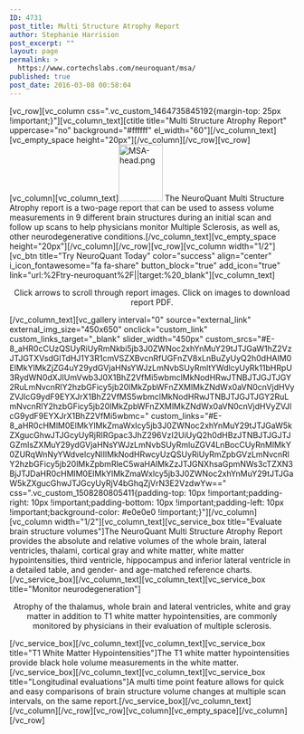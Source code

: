```yaml
---
ID: 4731
post_title: Multi Structure Atrophy Report
author: Stephanie Harrision
post_excerpt: ""
layout: page
permalink: >
  https://www.cortechslabs.com/neuroquant/msa/
published: true
post_date: 2016-03-08 00:58:04
---
```

[vc_row][vc_column css=".vc_custom_1464735845192{margin-top: 25px !important;}"][vc_column_text][ctitle title="Multi Structure Atrophy Report" uppercase="no" background="#ffffff" el_width="60"][/vc_column_text][vc_empty_space height="20px"][/vc_column][/vc_row][vc_row][vc_column][vc_column_text]<a href="http://www.cortechslabs.com/wp-content/uploads/revslider/full_screen/MSA-head-e1434990722699.png" rel="attachment wp-att-3154"><img class="alignleft wp-image-3154" src="http://www.cortechslabs.com/wp-content/uploads/revslider/full_screen/MSA-head-232x300.png" alt="MSA-head.png" width="78" height="100" /></a>
The NeuroQuant Multi Structure Atrophy report is a two-page report that can be used to assess volume measurements in 9 different brain structures during an initial scan and follow up scans to help physicians monitor Multiple Sclerosis, as well as, other neurodegenerative conditions.[/vc_column_text][vc_empty_space height="20px"][/vc_column][/vc_row][vc_row][vc_column width="1/2"][vc_btn title="Try NeuroQuant Today" color="success" align="center" i_icon_fontawesome="fa fa-share" button_block="true" add_icon="true" link="url:%2Ftry-neuroquant%2F||target:%20_blank"][vc_column_text]
<p style="text-align: center;">Click arrows to scroll through report images.
Click on images to download report PDF.</p>
[/vc_column_text][vc_gallery interval="0" source="external_link" external_img_size="450x650" onclick="custom_link" custom_links_target="_blank" slider_width="450px" custom_srcs="#E-8_aHR0cCUzQSUyRiUyRmNkbi5jb3J0ZWNoc2xhYnMuY29tJTJGaW1hZ2VzJTJGTXVsdGlTdHJ1Y3R1cmVSZXBvcnRfUGFnZV8xLnBuZyUyQ2h0dHAlM0ElMkYlMkZjZG4uY29ydGVjaHNsYWJzLmNvbSUyRmltYWdlcyUyRk11bHRpU3RydWN0dXJlUmVwb3J0X1BhZ2VfMi5wbmclMkNodHRwJTNBJTJGJTJGY2RuLmNvcnRlY2hzbGFicy5jb20lMkZpbWFnZXMlMkZNdWx0aVN0cnVjdHVyZVJlcG9ydF9EYXJrX1BhZ2VfMS5wbmclMkNodHRwJTNBJTJGJTJGY2RuLmNvcnRlY2hzbGFicy5jb20lMkZpbWFnZXMlMkZNdWx0aVN0cnVjdHVyZVJlcG9ydF9EYXJrX1BhZ2VfMi5wbmc=" custom_links="#E-8_aHR0cHMlM0ElMkYlMkZmaWxlcy5jb3J0ZWNoc2xhYnMuY29tJTJGaW5kZXgucGhwJTJGcyUyRjRlRGpac3JhZ296VzI2UiUyQ2h0dHBzJTNBJTJGJTJGZmlsZXMuY29ydGVjaHNsYWJzLmNvbSUyRmluZGV4LnBocCUyRnMlMkY0ZURqWnNyYWdvelcyNlIlMkNodHRwcyUzQSUyRiUyRmZpbGVzLmNvcnRlY2hzbGFicy5jb20lMkZpbmRleC5waHAlMkZzJTJGNXhsaGpmNWs3cTZXN3BjJTJDaHR0cHMlM0ElMkYlMkZmaWxlcy5jb3J0ZWNoc2xhYnMuY29tJTJGaW5kZXgucGhwJTJGcyUyRjV4bGhqZjVrN3E2VzdwYw==" css=".vc_custom_1508280805411{padding-top: 10px !important;padding-right: 10px !important;padding-bottom: 10px !important;padding-left: 10px !important;background-color: #e0e0e0 !important;}"][/vc_column][vc_column width="1/2"][vc_column_text][vc_service_box title="Evaluate brain structure volumes"]The NeuroQuant Multi Structure Atrophy Report provides the absolute and relative volumes of the whole brain, lateral ventricles, thalami, cortical gray and white matter, white matter hypointensities, third ventricle, hippocampus and inferior lateral ventricle in a detailed table, and gender- and age-matched reference charts.[/vc_service_box][/vc_column_text][vc_column_text][vc_service_box title="Monitor neurodegeneration"]
<p style="text-align: center;"><span id="hs_cos_wrapper_post_body" class="hs_cos_wrapper hs_cos_wrapper_meta_field hs_cos_wrapper_type_rich_text" data-hs-cos-general-type="meta_field" data-hs-cos-type="rich_text">Atrophy of the thalamus, whole brain and lateral ventricles, white and gray matter in addition
to T1 white matter hypointensities, are commonly monitored by physicians in their evaluation of multiple sclerosis.</span></p>
[/vc_service_box][/vc_column_text][vc_column_text][vc_service_box title="T1 White Matter Hypointensities"]The T1 white matter hypointensities provide black hole volume measurements in the white matter.[/vc_service_box][/vc_column_text][vc_column_text][vc_service_box title="Longitudinal evaluations"]A multi time point feature allows for quick and easy comparisons of brain structure volume changes at multiple scan intervals, on the same report.[/vc_service_box][/vc_column_text][/vc_column][/vc_row][vc_row][vc_column][vc_empty_space][/vc_column][/vc_row]